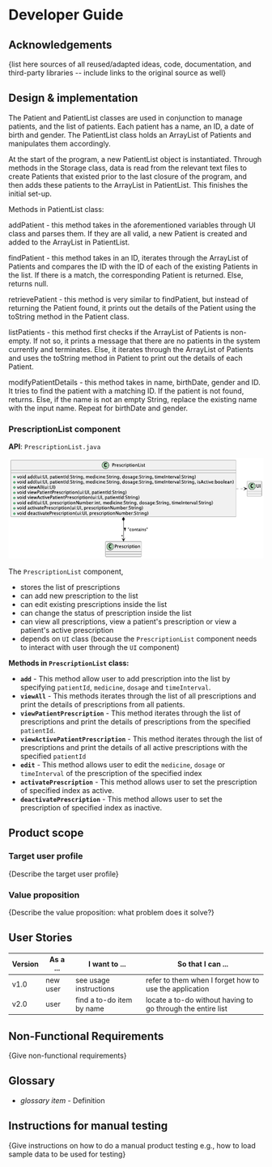 # Developer Guide

## Acknowledgements

{list here sources of all reused/adapted ideas, code, documentation, and third-party libraries -- include links to the original source as well}

## Design & implementation

The Patient and PatientList classes are used in conjunction to manage patients, and the list of patients. Each patient has a name,
an ID, a date of birth and gender. The PatientList class holds an ArrayList of Patients and manipulates them accordingly.

At the start of the program, a new PatientList object is instantiated. Through methods in the Storage class, data is read from the
relevant text files to create Patients that existed prior to the last closure of the program, and then adds these patients to the
ArrayList in PatientList. This finishes the initial set-up.

Methods in PatientList class:

addPatient - this method takes in the aforementioned variables through UI class and parses them. If they are all valid, a new
Patient is created and added to the ArrayList in PatientList.

findPatient - this method takes in an ID, iterates through the ArrayList of Patients and compares the ID with the ID of each of the
existing Patients in the list. If there is a match, the corresponding Patient is returned. Else, returns null.

retrievePatient - this method is very similar to findPatient, but instead of returning the Patient found, it prints out the details
of the Patient using the toString method in the Patient class.

listPatients - this method first checks if the ArrayList of Patients is non-empty. If not so, it prints a message that there are
no patients in the system currently and terminates.
Else, it iterates through the ArrayList of Patients and uses the toString method in Patient to print out the details of each Patient.

modifyPatientDetails - this method takes in name, birthDate, gender and ID. It tries to find the patient with a matching ID.
If the patient is not found, returns. Else, if the name is not an empty String, replace the existing name with the input name.
Repeat for birthDate and gender.

### PrescriptionList component
**API**: `PrescriptionList.java`

![](../diagrams/PrescriptionListClassDiagram.png)

The `PrescriptionList` component,
* stores the list of prescriptions
* can add new prescription to the list
* can edit existing prescriptions inside the list
* can change the status of prescription inside the list
* can view all prescriptions, view a patient's prescription or view a patient's active prescription 
* depends on `UI` class (because the `PrescriptionList` component needs to interact with user through the `UI` 
component)

**Methods in `PrescriptionList` class:**

* **`add`** - This method allow user to add prescription into the list by specifying `patientId`, `medicine`, `dosage` and 
`timeInterval`.
* **`viewAll`** - This methods iterates through the list of all prescriptions and print the details of prescriptions from
all patients.
* **`viewPatientPrescription`** - This method iterates through the list of prescriptions and print the details of 
prescriptions from the specified `patientId`.
* **`viewActivePatientPrescription`** - This method iterates through the list of prescriptions and print the details of
all active prescriptions with the specified `patientId`
* **`edit`** - This method allows user to edit the `medicine`, `dosage` or `timeInterval` of the prescription of the 
specified index
* **`activatePrescription`** - This method allows user to set the prescription of specified index as active.
* **`deactivatePrescription`** - This method allows user to set the prescription of specified index as inactive.

## Product scope
### Target user profile

{Describe the target user profile}

### Value proposition

{Describe the value proposition: what problem does it solve?}

## User Stories

|Version| As a ... | I want to ... | So that I can ...|
|--------|----------|---------------|------------------|
|v1.0|new user|see usage instructions|refer to them when I forget how to use the application|
|v2.0|user|find a to-do item by name|locate a to-do without having to go through the entire list|

## Non-Functional Requirements

{Give non-functional requirements}

## Glossary

* *glossary item* - Definition

## Instructions for manual testing

{Give instructions on how to do a manual product testing e.g., how to load sample data to be used for testing}
